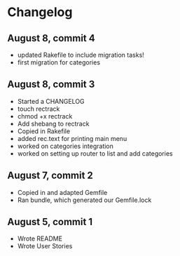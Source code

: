 # Changelog

## August 8, commit 4
* updated Rakefile to include migration tasks!
* first migration for categories

## August 8, commit 3
* Started a CHANGELOG
* touch rectrack
* chmod +x rectrack
* Add shebang to rectrack
* Copied in Rakefile
* added rec.text for printing main menu
* worked on categories integration
* worked on setting up router to list and add categories


## August 7, commit 2
* Copied in and adapted Gemfile
* Ran bundle, which generated our Gemfile.lock

## August 5, commit 1
* Wrote README
* Wrote User Stories
